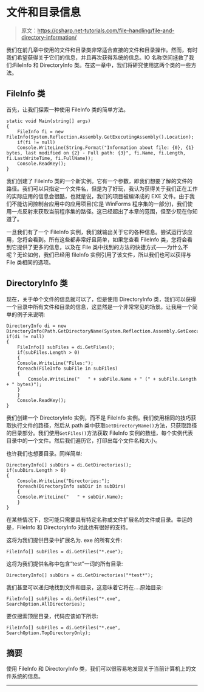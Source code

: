 # 文件和目录信息

> 原文：<https://csharp.net-tutorials.com/file-handling/file-and-directory-information/>

我们在前几章中使用的文件和目录类非常适合直接的文件和目录操作。然而，有时我们希望获得关于它们的信息，并且再次获得系统的信息。IO 名称空间拯救了我们:FileInfo 和 DirectoryInfo 类。在这一章中，我们将研究使用这两个类的一些方法。

## FileInfo 类

首先，让我们探索一种使用 FileInfo 类的简单方法。

```
static void Main(string[] args)
{
    FileInfo fi = new FileInfo(System.Reflection.Assembly.GetExecutingAssembly().Location);
    if(fi != null)
    Console.WriteLine(String.Format("Information about file: {0}, {1} bytes, last modified on {2} - Full path: {3}", fi.Name, fi.Length, fi.LastWriteTime, fi.FullName));
    Console.ReadKey();
}
```

我们创建了 FileInfo 类的一个新实例。它有一个参数，即我们想要了解的文件的路径。我们可以只指定一个文件名，但是为了好玩，我认为获得关于我们正在工作的实际应用的信息会很酷，也就是说，我们的项目被编译成的 EXE 文件。由于我们不能访问控制台应用中的应用项目(它是 WinForms 程序集的一部分)，我们使用一点反射来获取当前程序集的路径。这已经超出了本章的范围，但至少现在你知道了。

一旦我们有了一个 FileInfo 实例，我们就输出关于它的各种信息。尝试运行该应用，您将会看到。所有这些都非常好且简单，如果您查看 FileInfo 类，您将会看到它提供了更多的信息，以及在 File 类中找到的方法的快捷方式——为什么不呢？无论如何，我们已经用 fileInfo 实例引用了该文件，所以我们也可以获得与 File 类相同的选项。

<input type="hidden" name="IL_IN_ARTICLE">

## DirectoryInfo 类

现在，关于单个文件的信息就可以了，但是使用 DirectoryInfo 类，我们可以获得一个目录中所有文件和目录的信息，这显然是一个非常常见的场景。让我用一个简单的例子来说明:

```
DirectoryInfo di = new DirectoryInfo(Path.GetDirectoryName(System.Reflection.Assembly.GetExecutingAssembly().Location));
if(di != null)
{
    FileInfo[] subFiles = di.GetFiles();
    if(subFiles.Length > 0)
    {
    Console.WriteLine("Files:");
    foreach(FileInfo subFile in subFiles)
    {
        Console.WriteLine("   " + subFile.Name + " (" + subFile.Length + " bytes)");
    }
    }
    Console.ReadKey();
}
```

我们创建一个 DirectoryInfo 实例，而不是 FileInfo 实例。我们使用相同的技巧获取执行文件的路径，然后从 path 类中获取`GetDirectoryName()`方法，只获取路径的目录部分。我们使用`GetFiles()`方法获取 FileInfo 实例的数组，每个实例代表目录中的一个文件。然后我们遍历它，打印出每个文件名和大小。

也许我们也想要目录。同样简单:

```
DirectoryInfo[] subDirs = di.GetDirectories();
if(subDirs.Length > 0)
{
    Console.WriteLine("Directories:");
    foreach(DirectoryInfo subDir in subDirs)
    {
    Console.WriteLine("   " + subDir.Name);
    }
}
```

在某些情况下，您可能只需要具有特定名称或文件扩展名的文件或目录。幸运的是，FileInfo 和 DirectoryInfo 对此也有很好的支持。

这将为我们提供目录中扩展名为. exe 的所有文件:

```
FileInfo[] subFiles = di.GetFiles("*.exe");
```

这将为我们提供名称中包含“test”一词的所有目录:

```
DirectoryInfo[] subDirs = di.GetDirectories("*test*");
```

我们甚至可以递归地找到文件和目录，这意味着它将在....原始目录:

```
FileInfo[] subFiles = di.GetFiles("*.exe", SearchOption.AllDirectories);
```

要仅搜索顶层目录，代码应该如下所示:

```
FileInfo[] subFiles = di.GetFiles("*.exe", SearchOption.TopDirectoryOnly);
```

## 摘要

使用 FileInfo 和 DirectoryInfo 类，我们可以很容易地发现关于当前计算机上的文件系统的信息。

* * *